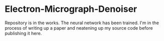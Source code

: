 # Electron-Micrograph-Denoiser
Repository is in the works. The neural network has been trained. I'm in the process of writing up a paper and neatening up my source code before publishing it here.

